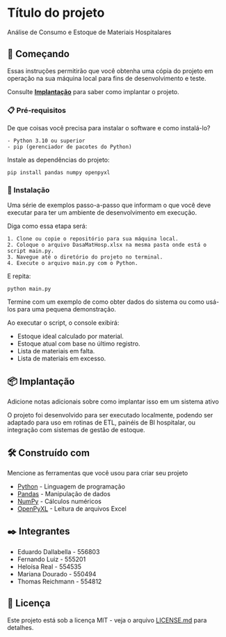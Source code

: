 
# Título do projeto

Análise de Consumo e Estoque de Materiais Hospitalares

## 🚀 Começando

Essas instruções permitirão que você obtenha uma cópia do projeto em operação na sua máquina local para fins de desenvolvimento e teste.

Consulte **[Implantação](#-implantação)** para saber como implantar o projeto.

### 📋 Pré-requisitos

De que coisas você precisa para instalar o software e como instalá-lo?

```
- Python 3.10 ou superior
- pip (gerenciador de pacotes do Python)
```

Instale as dependências do projeto:

```
pip install pandas numpy openpyxl
```

### 🔧 Instalação

Uma série de exemplos passo-a-passo que informam o que você deve executar para ter um ambiente de desenvolvimento em execução.

Diga como essa etapa será:

```
1. Clone ou copie o repositório para sua máquina local.
2. Coloque o arquivo DasaMatHosp.xlsx na mesma pasta onde está o script main.py.
3. Navegue até o diretório do projeto no terminal.
4. Execute o arquivo main.py com o Python.
```

E repita:

```
python main.py
```

Termine com um exemplo de como obter dados do sistema ou como usá-los para uma pequena demonstração.

Ao executar o script, o console exibirá:

- Estoque ideal calculado por material.
- Estoque atual com base no último registro.
- Lista de materiais em falta.
- Lista de materiais em excesso.

## 📦 Implantação

Adicione notas adicionais sobre como implantar isso em um sistema ativo

O projeto foi desenvolvido para ser executado localmente, podendo ser adaptado para uso em rotinas de ETL, painéis de BI hospitalar, ou integração com sistemas de gestão de estoque.

## 🛠️ Construído com

Mencione as ferramentas que você usou para criar seu projeto

* [Python](https://www.python.org/) - Linguagem de programação
* [Pandas](https://pandas.pydata.org/) - Manipulação de dados
* [NumPy](https://numpy.org/) - Cálculos numéricos
* [OpenPyXL](https://openpyxl.readthedocs.io/) - Leitura de arquivos Excel

## ✒️ Integrantes

*  Eduardo Dallabella - 556803
*  Fernando Luiz - 555201
*  Heloísa Real - 554535
*  Mariana Dourado - 550494
*  Thomas Reichmann - 554812

## 📄 Licença

Este projeto está sob a licença MIT - veja o arquivo [LICENSE.md](https://github.com/usuario/projeto/licenca) para detalhes.


